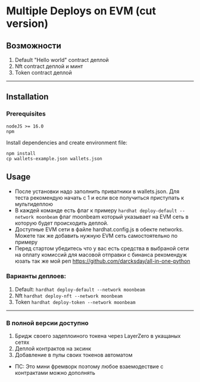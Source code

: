 # Multiple Deploys on EVM (cut version)

## Возможности

1. Default "Hello world" contract деплой
2. Nft contract деплой и минт
3. Token contract деплой

---

## Installation

### Prerequisites

```
nodeJS >= 16.0
npm
```

Install dependencies and create environment file:

```
npm install
cp wallets-example.json wallets.json
```

## Usage

- После установки надо заполнить приватники в wallets.json. Для теста рекомендую начать с 1 и если все получиться приступать к мультидеплою
- В каждей команде есть флаг к примеру ``` hardhat deploy-default --network moonbeam ``` флаг moonbeam который указывает на EVM сеть в
  которую будет происходить деплой.
- Доступные EVM сети в файле hardhat.config.js в обекте networks. Можете так же добавить нужную EVM сеть самостоятельно по примеру
- Перед стартом убедитесь что у вас есть средства в выбраной сети на оплату комиссий для масовой отправки с бинанса рекомендуж юзать так же
  мой реп https://github.com/darcksday/all-in-one-python

### Варианты деплоев:

1. Default: ``` hardhat deploy-default --network moonbeam ```
2. Nft ``` hardhat deploy-nft --network moonbeam ```
3. Token  ``` hardhat deploy-token --network moonbeam ```

---

### В полной версии доступно

1. Бридж своего задеплоиного токена через LayerZero в укащаных сетях
2. Деплой контрактов на зксинк
3. Добавление в пулы своих токенов автоматом

- ПС: Это мини фремворк поэтому любое взаемодествие с контрактами можно дополнять